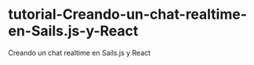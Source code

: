 # tutorial-Creando-un-chat-realtime-en-Sails.js-y-React
Creando un chat realtime en Sails.js y React
